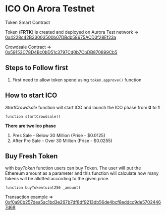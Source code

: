 # ICO On Arora Testnet

Token Smart Contract

Token (**FRTK**) is created and deployed on Aurora Test network => [0x4228c42B33003500b07DBdb58675ACD3f28Ef23a](https://testnet.aurorascan.dev/address/0x4228c42B33003500b07DBdb58675ACD3f28Ef23a)

Crowdsale Contract => [0x59153C78D4Bc0bD51c3797Cd0b7CbDB870899Cb5](https://testnet.aurorascan.dev/address/0x59153C78D4Bc0bD51c3797Cd0b7CbDB870899Cb5)

## Steps to Follow first
1. First need to allow token spend using ```token.approve()``` function


## How to start ICO

*StartCrowdsale* function will start ICO and launch the ICO phase from **0** to **1**

```
function startCrowdsale() 
```

**There are two Ico phase**
1. Pres Sale - Below 30 Million (Prise - $0.0125)
2. After Pre Sale - Over 30 Million (Prise - $0.0255)


## Buy Fresh Token

with *buyToken* function users can buy Token. The user will put the Ethereum amount as a parameter and this function will calculate how many tokens will be allotted according to the given price.

```
function buyToken(uint256 _amount) 
```

Transaction example => [0xf0a90b257dea5ac1bd3e267b7df8df9213db56de4bcf8eddcc9de57024467d68](https://testnet.aurorascan.dev/tx/0xf0a90b257dea5ac1bd3e267b7df8df9213db56de4bcf8eddcc9de57024467d68)
